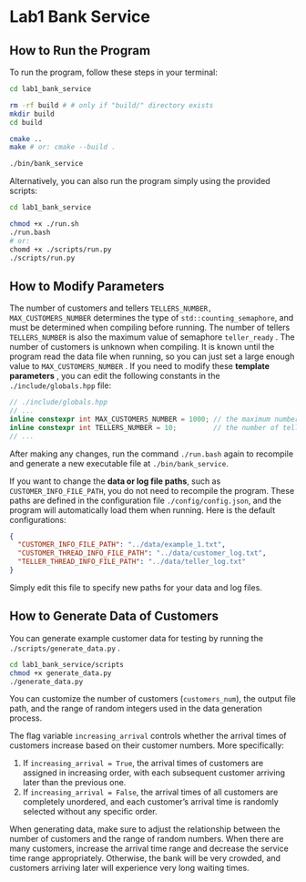 # Lab1 Bank Service

## How to Run the Program

To run the program, follow these steps in your terminal:

```bash
cd lab1_bank_service

rm -rf build # # only if "build/" directory exists
mkdir build
cd build

cmake ..
make # or: cmake --build .

./bin/bank_service
```

Alternatively, you can also run the program simply using the provided scripts:

```bash
cd lab1_bank_service

chmod +x ./run.sh
./run.bash
# or:
chomd +x ./scripts/run.py
./scripts/run.py
```

## How to Modify Parameters

The number of customers and tellers `TELLERS_NUMBER, MAX_CUSTOMERS_NUMBER` determines the type of `std::counting_semaphore`, and must be determined when compiling before running. The number of tellers `TELLERS_NUMBER` is also the maximum value of semaphore `teller_ready` . The number of customers is unknown when compiling. It is known until the program read the data file when running, so you can just set a large enough value to `MAX_CUSTOMERS_NUMBER` . If you need to modify these **template parameters** , you can edit the following constants in the `./include/globals.hpp` file:

```cpp
// ./include/globals.hpp
// ...
inline constexpr int MAX_CUSTOMERS_NUMBER = 1000; // the maximum number of customers
inline constexpr int TELLERS_NUMBER = 10;         // the number of tellers
// ...
```

After making any changes, run the command `./run.bash` again to recompile and generate a new executable file at `./bin/bank_service`.

If you want to change the **data or log file paths**, such as `CUSTOMER_INFO_FILE_PATH`, you do not need to recompile the program. These paths are defined in the configuration file `./config/config.json`, and the program will automatically load them when running. Here is the default configurations:

```json
{
  "CUSTOMER_INFO_FILE_PATH": "../data/example_1.txt",
  "CUSTOMER_THREAD_INFO_FILE_PATH": "../data/customer_log.txt",
  "TELLER_THREAD_INFO_FILE_PATH": "../data/teller_log.txt"
}
```

Simply edit this file to specify new paths for your data and log files.

## How to Generate Data of Customers

You can generate example customer data for testing by running the `./scripts/generate_data.py` .

```bash
cd lab1_bank_service/scripts
chmod +x generate_data.py
./generate_data.py
```

You can customize the number of customers (`customers_num`), the output file path, and the range of random integers used in the data generation process.

The flag variable `increasing_arrival` controls whether the arrival times of customers increase based on their customer numbers. More specifically:

1. If `increasing_arrival = True`, the arrival times of customers are assigned in increasing order, with each subsequent customer arriving later than the previous one.
2. If `increasing_arrival = False`, the arrival times of all customers are completely unordered, and each customer’s arrival time is randomly selected without any specific order.

When generating data, make sure to adjust the relationship between the number of customers and the range of random numbers. When there are many customers, increase the arrival time range and decrease the service time range appropriately. Otherwise, the bank will be very crowded, and customers arriving later will experience very long waiting times.
